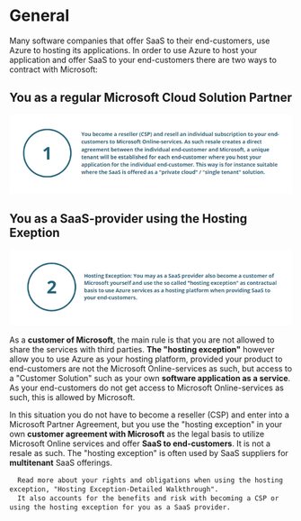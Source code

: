 # General

Many software companies that offer SaaS to their end-customers, use Azure to hosting its applications. 
In order to use Azure to host your application and offer SaaS to your end-customers there are two ways to contract with Microsoft:

## You as a regular Microsoft Cloud Solution Partner 

<img src="media/way1.png" width="750"/> 

## You as a SaaS-provider using the Hosting Exeption 

<img src="media/way2.png" width="750"/> 



As a **customer of Microsoft**, the main rule is that you are not allowed to
share the services with third parties. **The "hosting exception"** however
allow you to use Azure as your hosting platform, provided your product
to end-customers are not the Microsoft Online-services as such, but
access to a "Customer Solution" such as your own **software application as a service**. As your
end-customers do not get access to Microsoft Online-services as such,
this is allowed by Microsoft.


In this situation you do not have to become a reseller (CSP) and enter
into a Microsoft Partner Agreement, but you use the "hosting exception"
in your own **customer agreement with Microsoft** as the legal basis to
utilize Microsoft Online services and offer **SaaS to end-customers**. It is
not a resale as such. The "hosting exception" is often used by SaaS
suppliers for **multitenant** SaaS offerings.



      Read more about your rights and obligations when using the hosting exception, "Hosting Exception-Detailed Walkthrough". 
      It also accounts for the benefits and risk with becoming a CSP or using the hosting exception for you as a SaaS provider.
